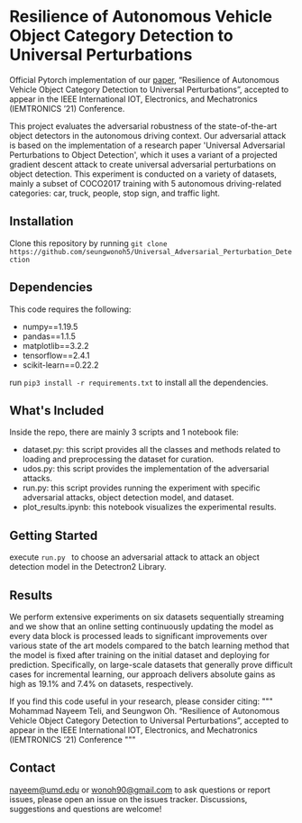 # Resilience of Autonomous Vehicle Object Category Detection to Universal Perturbations
Official Pytorch implementation of our [paper](https://tinyurl.com/rb9bn76z), “Resilience of Autonomous Vehicle Object Category Detection to Universal Perturbations”, accepted to appear in the IEEE International IOT, Electronics, and Mechatronics (IEMTRONICS ’21) Conference.

This project evaluates the adversarial robustness of the state-of-the-art object detectors in the autonomous driving context. Our adversarial attack is based on the implementation of a research paper 'Universal Adversarial Perturbations to Object Detection', which it uses a variant of a projected gradient descent attack to create universal adversarial perturbations on object detection. This experiment is conducted on a variety of datasets, mainly a subset of COCO2017 training with 5 autonomous driving-related categories: car, truck, people, stop sign, and traffic light.

## Installation
Clone this repository by running `git clone https://github.com/seungwonoh5/Universal_Adversarial_Perturbation_Detection`

## Dependencies
This code requires the following:
* numpy==1.19.5
* pandas==1.1.5
* matplotlib==3.2.2
* tensorflow==2.4.1
* scikit-learn==0.22.2

run ```pip3 install -r requirements.txt``` to install all the dependencies.

## What's Included
Inside the repo, there are mainly 3 scripts and 1 notebook file:
* dataset.py: this script provides all the classes and methods related to loading and preprocessing the dataset for curation.
* udos.py: this script provides the implementation of the adversarial attacks.
* run.py: this script provides running the experiment with specific adversarial attacks, object detection model, and dataset.
* plot_results.ipynb: this notebook visualizes the experimental results.

## Getting Started
execute ```run.py ``` to choose an adversarial attack to attack an object detection model in the Detectron2 Library.

## Results
We perform extensive experiments on six datasets sequentially streaming and we show that an online setting continuously updating the model as every data block is processed leads to significant improvements over various state of the art models compared to the batch learning method that the model is fixed after training on the initial dataset and deploying for prediction. Specifically, on large-scale datasets that generally prove difficult cases for incremental learning, our approach delivers absolute gains as high as 19.1% and 7.4% on datasets, respectively.

If you find this code useful in your research, please consider citing:
"""
    Mohammad Nayeem Teli, and Seungwon Oh. “Resilience of Autonomous Vehicle Object Category Detection
    to Universal Perturbations”, accepted to appear in the IEEE International IOT, Electronics, and Mechatronics (IEMTRONICS ’21) Conference
"""


## Contact 
[nayeem@umd.edu](nayeem@umd.edu) or [wonoh90@gmail.com](wonoh90@gmail.com) to ask questions or report issues, please open an issue on the issues tracker. Discussions, suggestions and questions are welcome!
